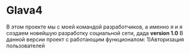 # Glava4
В этом проекте мы с моей командой разработчиков, а именно я и я создаем новейшую разработку социальной сети, дада
**version 1.0**
В данной версии проект с работающим функционалом:
        1)Авторизация пользователей
